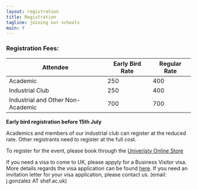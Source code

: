 ```yaml
---
layout: registration
title: Registration
tagline: joining our schools
main: Y
---
```


### Registration Fees:

Attendee                         | Early Bird Rate | Regular Rate
---------------------------------|-----------------|--------------
Academic                 |  250 |  400
Industrial Club          |  250 |  400
Industrial and Other Non-Academic  | 700 |  700

**Early bird registration before 15th July**

Academics and members of our
industrial club can register at the reduced rate. Other registrants need
to register at the full cost.

To register for the event, please book through the [Univeristy Online Store](http://onlineshop.shef.ac.uk/browse/extra_info.asp?compid=1&modid=2&deptid=8&catid=39&prodid=548&searchresults=1)


If you need a visa to come to UK, please appyly for a Business Visitor
visa. More details regards the visa application can be found
[here](http://www.gov.uk/business-visitor-visa/overview). If you need an
invitation letter for your visa application, please contact us. (email:
j.gonzalez AT shef.ac.uk)
